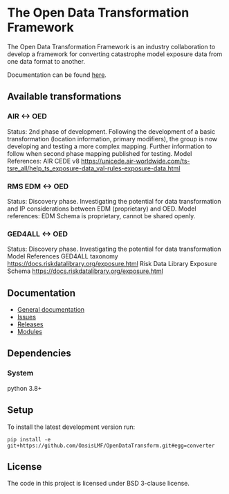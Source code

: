 # The Open Data Transformation Framework

The Open Data Transformation Framework is an industry collaboration to develop a framework for converting catastrophe model exposure data from one data format to another. 

Documentation can be found [here](https://oasislmf.github.io/OpenDataTransform/).


## Available transformations
### AIR <-> OED
Status: 2nd phase of development. Following the development of a basic transformation (location information, primary modifiers), the group is now developing and testing a more complex mapping. Further information to follow when second phase mapping published for testing.
Model References: 
AIR CEDE v8 https://unicede.air-worldwide.com/ts-tsre_all/help_ts_exposure-data_val-rules-exposure-data.html


### RMS EDM <-> OED
Status: Discovery phase. Investigating the potential for data transformation and IP considerations between EDM (proprietary) and OED.
Model references: EDM Schema is proprietary, cannot be shared openly.


### GED4ALL <-> OED
Status: Discovery phase. Investigating the potential for data transformation
Model References 
GED4ALL taxonomy https://docs.riskdatalibrary.org/exposure.html
Risk Data Library Exposure Schema https://docs.riskdatalibrary.org/exposure.html


## Documentation
* <a href="https://oasislmf.github.io/OpenDataTransform/">General documentation</a>
* <a href="https://github.com/OasisLMF/OpenDataTransform/issues">Issues</a>
* <a href="https://github.com/OasisLMF/OpenDataTransform/releases">Releases</a>
* <a href="https://oasislmf.github.io/OpenDataTransform/package/converter/index.html">Modules</a>


## Dependencies

### System

python 3.8+

## Setup

To install the latest development version run:

```
pip install -e git+https://github.com/OasisLMF/OpenDataTransform.git#egg=converter
```


## License

The code in this project is licensed under BSD 3-clause license.
